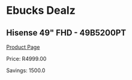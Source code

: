 
# Ebucks Dealz
## Hisense 49" FHD - 49B5200PT
[Product Page](https://www.ebucks.com/web/shop/productSelected.do?prodId=1066421964&catId=363628262)

Price: R4999.00

Savings: 1500.0


	